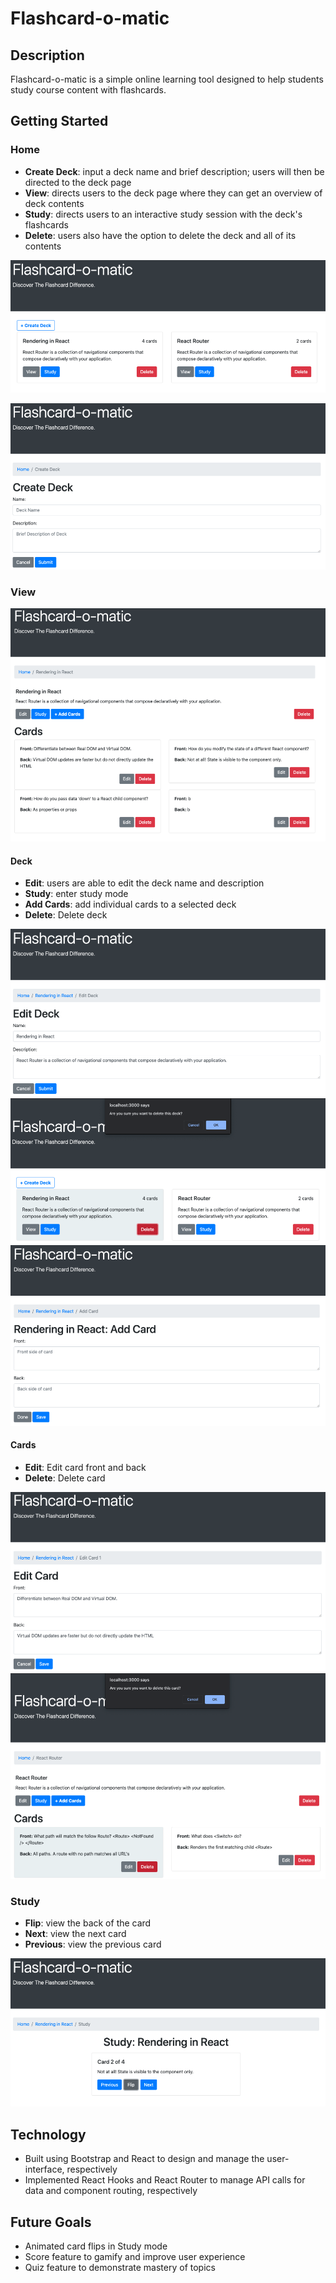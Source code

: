 # Flashcard-o-matic

## Description

Flashcard-o-matic is a simple online learning tool designed to help students study course content with flashcards.

## Getting Started

### Home

- **Create Deck**: input a deck name and brief description; users will then be directed to the deck page
- **View**: directs users to the deck page where they can get an overview of deck contents
- **Study**: directs users to an interactive study session with the deck's flashcards
- **Delete**: users also have the option to delete the deck and all of its contents

![Home Page](./images/Home.png)

![Create Deck](./images/Create-Deck.png)

### View

![View Deck](./images/View.png)

#### Deck

- **Edit**: users are able to edit the deck name and description
- **Study**: enter study mode
- **Add Cards**: add individual cards to a selected deck
- **Delete**: Delete deck

![Edit Deck Page](./images/Edit-Deck.png)
![Delete Deck Page](./images/Delete-Deck.png)
![Add Cards Page](./images/Add-Card.png)

#### Cards

- **Edit**: Edit card front and back
- **Delete**: Delete card

![Edit Card Page](./images/Edit-Card.png)
![Delete Card Page](./images/Delete-Card.png)

### Study

- **Flip**: view the back of the card
- **Next**: view the next card
- **Previous**: view the previous card

![Study Deck](./images/Study.png)

## Technology

- Built using Bootstrap and React to design and manage the user-interface, respectively
- Implemented React Hooks and React Router to manage API calls for data and component routing, respectively

## Future Goals

- Animated card flips in Study mode
- Score feature to gamify and improve user experience
- Quiz feature to demonstrate mastery of topics
